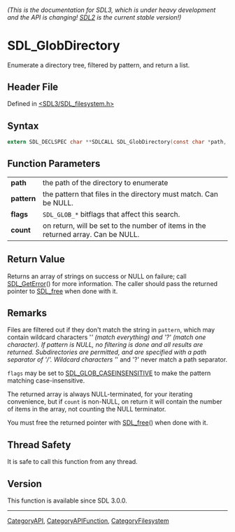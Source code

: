 ###### (This is the documentation for SDL3, which is under heavy development and the API is changing! [SDL2](https://wiki.libsdl.org/SDL2/) is the current stable version!)
# SDL_GlobDirectory

Enumerate a directory tree, filtered by pattern, and return a list.

## Header File

Defined in [<SDL3/SDL_filesystem.h>](https://github.com/libsdl-org/SDL/blob/main/include/SDL3/SDL_filesystem.h)

## Syntax

```c
extern SDL_DECLSPEC char **SDLCALL SDL_GlobDirectory(const char *path, const char *pattern, SDL_GlobFlags flags, int *count);
```

## Function Parameters

|                 |                                                                                   |
| --------------- | --------------------------------------------------------------------------------- |
| **path**        | the path of the directory to enumerate                                            |
| **pattern**     | the pattern that files in the directory must match. Can be NULL.                  |
| **flags**       | `SDL_GLOB_*` bitflags that affect this search.                                    |
| **count**       | on return, will be set to the number of items in the returned array. Can be NULL. |

## Return Value

Returns an array of strings on success or NULL on failure; call
[SDL_GetError](SDL_GetError)() for more information. The caller should pass
the returned pointer to [SDL_free](SDL_free) when done with it.

## Remarks

Files are filtered out if they don't match the string in `pattern`, which
may contain wildcard characters '*' (match everything) and '?' (match one
character). If pattern is NULL, no filtering is done and all results are
returned. Subdirectories are permitted, and are specified with a path
separator of '/'. Wildcard characters '*' and '?' never match a path
separator.

`flags` may be set to [SDL_GLOB_CASEINSENSITIVE](SDL_GLOB_CASEINSENSITIVE)
to make the pattern matching case-insensitive.

The returned array is always NULL-terminated, for your iterating
convenience, but if `count` is non-NULL, on return it will contain the
number of items in the array, not counting the NULL terminator.

You must free the returned pointer with [SDL_free](SDL_free)() when done
with it.

## Thread Safety

It is safe to call this function from any thread.

## Version

This function is available since SDL 3.0.0.

----
[CategoryAPI](CategoryAPI), [CategoryAPIFunction](CategoryAPIFunction), [CategoryFilesystem](CategoryFilesystem)

